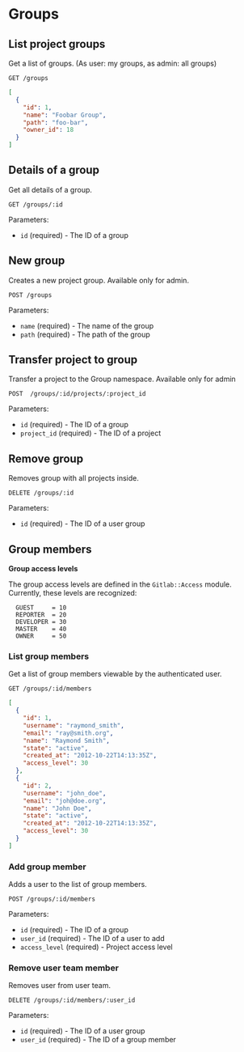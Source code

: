 # Groups

## List project groups

Get a list of groups. (As user: my groups, as admin: all groups)

```
GET /groups
```

```json
[
  {
    "id": 1,
    "name": "Foobar Group",
    "path": "foo-bar",
    "owner_id": 18
  }
]
```


## Details of a group

Get all details of a group.

```
GET /groups/:id
```

Parameters:

+ `id` (required) - The ID of a group


## New group

Creates a new project group. Available only for admin.

```
POST /groups
```

Parameters:

+ `name` (required) - The name of the group
+ `path` (required) - The path of the group

## Transfer project to group

Transfer a project to the Group namespace. Available only for admin

```
POST  /groups/:id/projects/:project_id
```

Parameters:
+ `id` (required) - The ID of a group
+ `project_id` (required) - The ID of a project


## Remove group

Removes group with all projects inside.

```
DELETE /groups/:id
```

Parameters:

+ `id` (required) - The ID of a user group


## Group members


**Group access levels**

The group access levels are defined in the `Gitlab::Access` module. Currently, these levels are recognized:

```
  GUEST     = 10
  REPORTER  = 20
  DEVELOPER = 30
  MASTER    = 40
  OWNER     = 50
```

### List group members

Get a list of group members viewable by the authenticated user.

```
GET /groups/:id/members
```

```json
[
  {
    "id": 1,
    "username": "raymond_smith",
    "email": "ray@smith.org",
    "name": "Raymond Smith",
    "state": "active",
    "created_at": "2012-10-22T14:13:35Z",
    "access_level": 30
  },
  {
    "id": 2,
    "username": "john_doe",
    "email": "joh@doe.org",
    "name": "John Doe",
    "state": "active",
    "created_at": "2012-10-22T14:13:35Z",
    "access_level": 30
  }
]
```

### Add group member

Adds a user to the list of group members.

```
POST /groups/:id/members
```

Parameters:

+ `id` (required) - The ID of a group
+ `user_id` (required) - The ID of a user to add
+ `access_level` (required) - Project access level


### Remove user team member

Removes user from user team.

```
DELETE /groups/:id/members/:user_id
```

Parameters:

+ `id` (required) - The ID of a user group
+ `user_id` (required) - The ID of a group member
